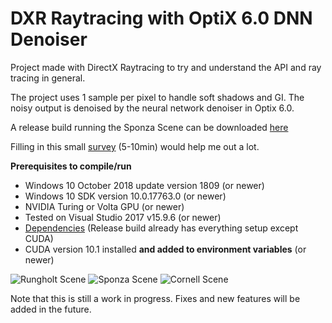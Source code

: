# DXR Raytracing with OptiX 6.0 DNN Denoiser
Project made with DirectX Raytracing to try and understand the API and ray tracing in general.

The project uses 1 sample per pixel to handle soft shadows and GI.
The noisy output is denoised by the neural network denoiser in Optix 6.0.

A release build running the Sponza Scene can be downloaded [here](https://www.dropbox.com/s/twcvux9zhrxpl28/ReleaseBuildV1.rar?dl=0)

Filling in this small [survey](https://forms.gle/NqLb54JFDSsttWTv9) (5-10min) would help me out a lot.

**Prerequisites to compile/run**
-  Windows 10 October 2018 update version 1809 (or newer)
-  Windows 10 SDK version 10.0.17763.0 (or newer)
-  NVIDIA Turing or Volta GPU (or newer)
-  Tested on Visual Studio 2017 v15.9.6 (or newer)
-  [Dependencies](https://www.dropbox.com/s/8wi8zmqokgzgeo3/DependenciesRtDemo.rar?dl=0) (Release build already has everything setup except CUDA)
-  CUDA version 10.1 installed **and added to environment variables** (or newer)

![Rungholt Scene](http://brentopdebeeck.com/images/RTRunholt.png)
![Sponza Scene](http://brentopdebeeck.com/images/RTSponza.png)
![Cornell Scene](http://brentopdebeeck.com/images/RTCornell.png)

Note that this is still a work in progress. Fixes and new features will be added in the future.
